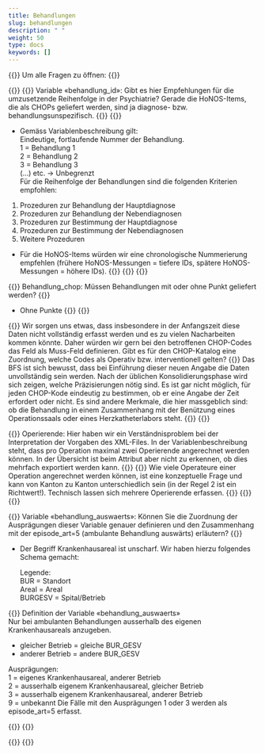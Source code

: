 ```yaml
---
title: Behandlungen 
slug: behandlungen
description: " "
weight: 50
type: docs
keywords: []
---
```


{{<faqBlock>}}
Um alle Fragen zu öffnen: {{<collapsibleGroupCommand groupId="behandlungen">}}

{{<numberedList>}}
{{<listItem>}}
Variable «behandlung_id»: Gibt es hier Empfehlungen für die umzusetzende Reihenfolge in der Psychiatrie? Gerade die HoNOS-Items, die als CHOPs geliefert werden, sind ja diagnose- bzw. behandlungsunspezifisch.
{{<collapsibleBlock groupId="behandlungen">}}
{{<markdown>}}
- Gemäss Variablenbeschreibung gilt:        
Eindeutige, fortlaufende Nummer der Behandlung.         
1 = Behandlung 1        
2 = Behandlung 2        
3 = Behandlung 3        
(…) etc. -> Unbegrenzt      
Für die Reihenfolge der Behandlungen sind die folgenden Kriterien empfohlen:
1. Prozeduren zur Behandlung der Hauptdiagnose 
2. Prozeduren zur Behandlung der Nebendiagnosen 
3. Prozeduren zur Bestimmung der Hauptdiagnose 
4. Prozeduren zur Bestimmung der Nebendiagnosen 
5. Weitere Prozeduren 

- Für die HoNOS-Items würden wir eine chronologische Nummerierung empfehlen (frühere HoNOS-Messungen = tiefere IDs, spätere HoNOS-Messungen = höhere IDs).
{{</markdown>}}
{{</collapsibleBlock>}}
{{</listItem>}}

{{<listItem>}}
Behandlung_chop: Müssen Behandlungen mit oder ohne Punkt geliefert werden?
{{<collapsibleBlock groupId="behandlungen">}}

- Ohne Punkte
{{</collapsibleBlock>}}
{{</listItem>}}

{{<listItem>}}
Wir sorgen uns etwas, dass insbesondere in der Anfangszeit diese Daten nicht vollständig erfasst werden und es zu vielen Nacharbeiten kommen könnte. Daher würden wir gern bei den betroffenen CHOP-Codes das Feld als Muss-Feld definieren. Gibt es für den CHOP-Katalog eine Zuordnung, welche Codes als Operativ bzw. interventionell gelten?
{{<collapsibleBlock groupId="behandlungen">}}
Das BFS ist sich bewusst, dass bei Einführung dieser neuen Angabe die Daten unvollständig sein werden. Nach der üblichen Konsolidierungsphase wird sich zeigen, welche Präzisierungen nötig sind. Es ist gar nicht möglich, für jeden CHOP-Kode eindeutig zu bestimmen, ob er eine Angabe der Zeit erfordert oder nicht. Es sind andere Merkmale, die hier massgeblich sind: ob die Behandlung in einem Zusammenhang mit der Benützung eines Operationssaals oder eines Herzkatheterlabors steht.
{{</collapsibleBlock>}}
{{</listItem>}}

{{<listItem>}}
Operierende: Hier haben wir ein Verständnisproblem bei der Interpretation der Vorgaben des XML-Files. In der Variablenbeschreibung steht, dass pro Operation maximal zwei Operierende angerechnet werden können. In der Übersicht ist beim Attribut aber nicht zu erkennen, ob dies mehrfach exportiert werden kann.
{{<insertImage image="Image1.jpg" class="edge max-w-90">}}
{{<collapsibleBlock groupId="behandlungen">}}
Wie viele Operateure einer Operation angerechnet werden können, ist eine konzeptuelle Frage und kann von Kanton zu Kanton unterschiedlich sein (in der Regel 2 ist ein Richtwert!). Technisch lassen sich mehrere Operierende erfassen.
{{<insertImage image="Image2.png" class="edge max-w-90">}}
{{</collapsibleBlock>}}
{{</listItem>}}

{{<listItem>}}
Variable «behandlung_auswaerts»: Können Sie die Zuordnung der Ausprägungen dieser Variable genauer definieren und den Zusammenhang mit der episode_art=5 (ambulante Behandlung auswärts) erläutern?
{{<collapsibleBlock groupId="behandlungen">}}

- Der Begriff Krankenhausareal ist unscharf. Wir haben hierzu folgendes Schema gemacht:

  Legende:  
  BUR = Standort  
  Areal = Areal  
  BURGESV = Spital/Betrieb  

{{<insertImage image="Bild1.jpg" class="edge max-w-90">}}
Definition der Variable «behandlung_auswaerts»\
Nur bei ambulanten Behandlungen ausserhalb des eigenen Krankenhausareals anzugeben.

- gleicher Betrieb = gleiche BUR_GESV
- anderer Betrieb = andere BUR_GESV

Ausprägungen:  
1 = eigenes Krankenhausareal, anderer Betrieb  
2 = ausserhalb eigenem Krankenhausareal, gleicher Betrieb  
3 = ausserhalb eigenem Krankenhausareal, anderer Betrieb  
9 = unbekannt
Die Fälle mit den Ausprägungen 1 oder 3 werden als episode_art=5 erfasst.

{{</collapsibleBlock>}}
{{</listItem>}}

{{</numberedList>}}
{{</faqBlock>}}
